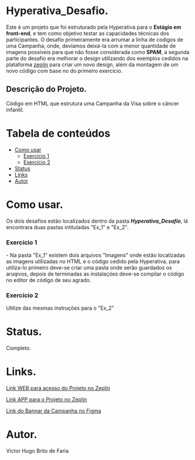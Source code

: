 # Hyperativa_Desafio.

<p>Este é um projeto que foi estruturado pela Hyperativa para o <b>Estágio em front-end</b>, e tem como objetivo testar as capacidades técnicas dos participantes. O desafio primeiramente era arrumar a linha de codigos de uma Campanha, onde, devíamos deixá-la com a menor quantidade de imagens possíveis para que não fosse considerada como <b>SPAM</b>, a segunda parte do desafio era melhorar o design utilizando dos exemplos cedidos na plataforma <a href="https://zeplin.io/">zeplin</a> para criar um novo design, além da montagem de um novo código com base no do primeiro exercício.</p>

## Descrição do Projeto.

<p>Código em HTML que estrutura uma Campanha da Visa sobre o câncer infantil.</p>

Tabela de conteúdos
=================
<!--ts-->
   * [Como usar](#como-usar)
      * [Exercício 1](#exercício-1)
      * [Exercício 2](#exercício-2)
   * [Status](#status)
   * [Links](#Links)
   * [Autor](#autor)
<!--te-->
 
# Como usar.

<p>Os dois desafios estão localizados dentro da pasta <b><i>Hyperativa_Desafio</b></i>, lá encontrara duas pastas intituladas "Ex_1" e "Ex_2".</p>

### Exercício 1

<p>- Na pasta "Ex_1" existem dois arquivos "Imagens" onde estão localizadas as imagens utilizadas no HTML e o código cedido pela Hyperativa, para utiliza-lo primeiro deve-se criar uma pasta onde serão guardados os aruqivos, depois de terminadas as instalações deve-se compilar o código no editor de código de seu agrado.</p>
  
 ### Exercício 2
 <p> Utilize das mesmas instruções para o "Ex_2"</p>

# Status.

<p>Completo.</p>

# Links.

<p><a href="https://zpl.io/aMEzKlN">Link WEB para acesso do Projeto no Zeplin</a></p>
<p><a href="zpl://project?pid=607367c8b9fdd13c9f04c503">Link APP para o Projeto no Zeplin</a></p>
<p><a href="https://www.figma.com/file/QCgXdYgOJzYLfrkJH3NW90/Desing_Desafio">Link do Bannar da Campanha no Figma</a></p>

# Autor.

<p>Victor Hugo Brito de Faria</p>

